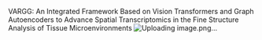 VARGG: An Integrated Framework Based on Vision Transformers and Graph Autoencoders to Advance Spatial Transcriptomics in the Fine Structure Analysis of Tissue Microenvironments
![Uploading image.png…]()
